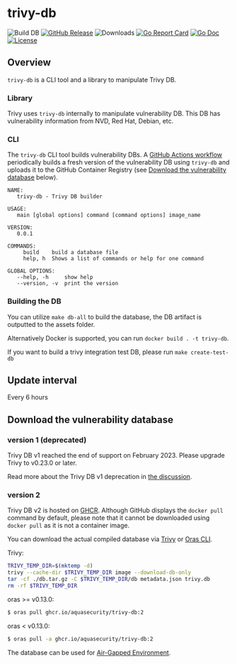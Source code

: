 # trivy-db 

![Build DB](https://github.com/hardenCN/trivy-db/workflows/Trivy%20DB/badge.svg)
[![GitHub Release][release-img]][release]
![Downloads][download]
[![Go Report Card][report-card-img]][report-card]
[![Go Doc][go-doc-img]][go-doc]
[![License][license-img]][license]

[download]: https://img.shields.io/github/downloads/aquasecurity/trivy-db/total?logo=github
[release-img]: https://img.shields.io/github/release/aquasecurity/trivy-db.svg?logo=github
[release]: https://github.com/hardenCN/trivy-db/releases
[report-card-img]: https://goreportcard.com/badge/github.com/hardenCN/trivy-db
[report-card]: https://goreportcard.com/report/github.com/hardenCN/trivy-db
[go-doc-img]: https://godoc.org/github.com/hardenCN/trivy-db?status.svg
[go-doc]: https://godoc.org/github.com/hardenCN/trivy-db
[code-cov]: https://codecov.io/gh/aquasecurity/trivy-db/branch/main/graph/badge.svg
[license-img]: https://img.shields.io/badge/License-Apache%202.0-blue.svg
[license]: https://github.com/hardenCN/trivy-db/blob/main/LICENSE

## Overview
`trivy-db` is a CLI tool and a library to manipulate Trivy DB.

### Library
Trivy uses `trivy-db` internally to manipulate vulnerability DB. This DB has vulnerability information from NVD, Red Hat, Debian, etc.

### CLI
The `trivy-db` CLI tool builds vulnerability DBs. A [GitHub Actions workflow](.github/workflows/cron.yml)
periodically builds a fresh version of the vulnerability DB using `trivy-db` and uploads it to the GitHub
Container Registry (see [Download the vulnerability database](#download-the-vulnerability-database) below).

```
NAME:
   trivy-db - Trivy DB builder

USAGE:
   main [global options] command [command options] image_name

VERSION:
   0.0.1

COMMANDS:
     build    build a database file
     help, h  Shows a list of commands or help for one command

GLOBAL OPTIONS:
   --help, -h     show help
   --version, -v  print the version
```

### Building the DB
You can utilize `make db-all` to build the database, the DB artifact is outputted to the assets folder.

Alternatively Docker is supported, you can run `docker build . -t trivy-db`.

If you want to build a trivy integration test DB, please run `make create-test-db`

## Update interval
Every 6 hours

## Download the vulnerability database
### version 1 (deprecated)
Trivy DB v1 reached the end of support on February 2023. Please upgrade Trivy to v0.23.0 or later.

Read more about the Trivy DB v1 deprecation in [the discussion](https://github.com/aquasecurity/trivy/discussions/1653).

### version 2
Trivy DB v2 is hosted on [GHCR](https://github.com/orgs/aquasecurity/packages/container/package/trivy-db).
Although GitHub displays the `docker pull` command by default, please note that it cannot be downloaded using `docker pull` as it is not a container image.

You can download the actual compiled database via [Trivy](https://aquasecurity.github.io/trivy/) or [Oras CLI](https://oras.land/cli/).

Trivy:
```sh
TRIVY_TEMP_DIR=$(mktemp -d)
trivy --cache-dir $TRIVY_TEMP_DIR image --download-db-only
tar -cf ./db.tar.gz -C $TRIVY_TEMP_DIR/db metadata.json trivy.db
rm -rf $TRIVY_TEMP_DIR
```
oras >= v0.13.0:
```sh
$ oras pull ghcr.io/aquasecurity/trivy-db:2
```

oras < v0.13.0:
```sh
$ oras pull -a ghcr.io/aquasecurity/trivy-db:2
```
The database can be used for [Air-Gapped Environment](https://aquasecurity.github.io/trivy/latest/docs/advanced/air-gap/).
